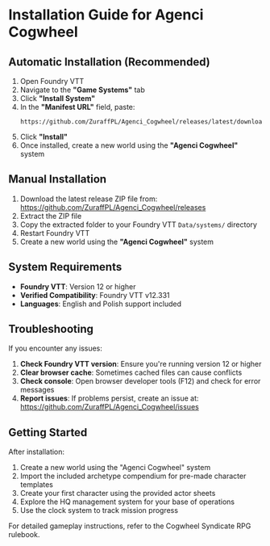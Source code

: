 # Installation Guide for Agenci Cogwheel

## Automatic Installation (Recommended)

1. Open Foundry VTT
2. Navigate to the **"Game Systems"** tab
3. Click **"Install System"**
4. In the **"Manifest URL"** field, paste:
   ```
   https://github.com/ZuraffPL/Agenci_Cogwheel/releases/latest/download/system.json
   ```
5. Click **"Install"**
6. Once installed, create a new world using the **"Agenci Cogwheel"** system

## Manual Installation

1. Download the latest release ZIP file from: https://github.com/ZuraffPL/Agenci_Cogwheel/releases
2. Extract the ZIP file
3. Copy the extracted folder to your Foundry VTT `Data/systems/` directory
4. Restart Foundry VTT
5. Create a new world using the **"Agenci Cogwheel"** system

## System Requirements

- **Foundry VTT**: Version 12 or higher
- **Verified Compatibility**: Foundry VTT v12.331
- **Languages**: English and Polish support included

## Troubleshooting

If you encounter any issues:

1. **Check Foundry VTT version**: Ensure you're running version 12 or higher
2. **Clear browser cache**: Sometimes cached files can cause conflicts
3. **Check console**: Open browser developer tools (F12) and check for error messages
4. **Report issues**: If problems persist, create an issue at: https://github.com/ZuraffPL/Agenci_Cogwheel/issues

## Getting Started

After installation:

1. Create a new world using the "Agenci Cogwheel" system
2. Import the included archetype compendium for pre-made character templates
3. Create your first character using the provided actor sheets
4. Explore the HQ management system for your base of operations
5. Use the clock system to track mission progress

For detailed gameplay instructions, refer to the Cogwheel Syndicate RPG rulebook.
